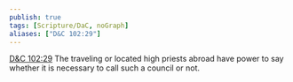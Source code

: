 ```yaml
---
publish: true
tags: [Scripture/DaC, noGraph]
aliases: ["D&C 102:29"]
---
```

[D&C 102:29](https://churchofjesuschrist.org/study/scriptures/dc-testament/dc/102?lang=eng&id=p29#p29) The traveling or located high priests abroad have power to say whether it is necessary to call such a council or not.
